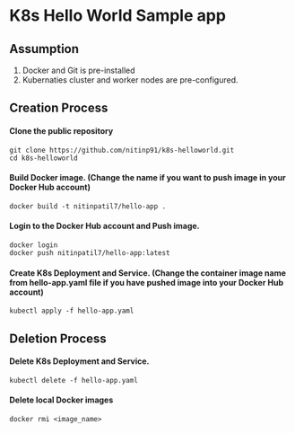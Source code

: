 # K8s Hello World Sample app

## Assumption
1. Docker and Git is pre-installed
2. Kubernaties cluster and worker nodes are pre-configured.

## Creation Process
#### Clone the public repository
```shell 
git clone https://github.com/nitinp91/k8s-helloworld.git
cd k8s-helloworld
````

#### Build Docker image. (Change the name if you want to push image in your Docker Hub account)
```shell
docker build -t nitinpatil7/hello-app .
```

#### Login to the Docker Hub account and Push image.
```shell
docker login
docker push nitinpatil7/hello-app:latest
```

#### Create K8s Deployment and Service. (Change the container image name from hello-app.yaml file if you have pushed image into your Docker Hub account)
```shell
kubectl apply -f hello-app.yaml
```

## Deletion Process
#### Delete K8s Deployment and Service.
```shell
kubectl delete -f hello-app.yaml
```
#### Delete local Docker images
```shell
docker rmi <image_name>
```
